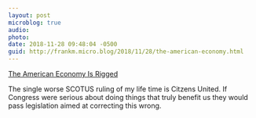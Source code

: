 ```yaml
---
layout: post
microblog: true
audio: 
photo: 
date: 2018-11-28 09:48:04 -0500
guid: http://frankm.micro.blog/2018/11/28/the-american-economy.html
---
```

[The American Economy Is Rigged](https://www.scientificamerican.com/article/the-american-economy-is-rigged/)

The single worse SCOTUS ruling of my life time is Citzens United. If Congress were serious about doing things that truly benefit us they would pass legislation aimed at correcting this wrong.
